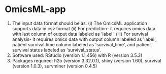 # OmicsML-app
1. The input data format should be as:
(i) The OmicsML application supports data in csv format
(ii) For prediction- it requires omics data with last column of output data labeled as 'label'. 
(iii) For survival analysis- it requires omics data with output column labeled as 'label', patient survival time column labeled as 'survival_time', and patient survival status labeled as 'survival_status'.
2. Software used:
RStudio (version 1.1.456) with R (version 3.5.3)
3. Packages required:
h2o (version 3.32.0.1), shiny (version 1.60), survival (version 1.0.3), survminer (version 0.4.5)
